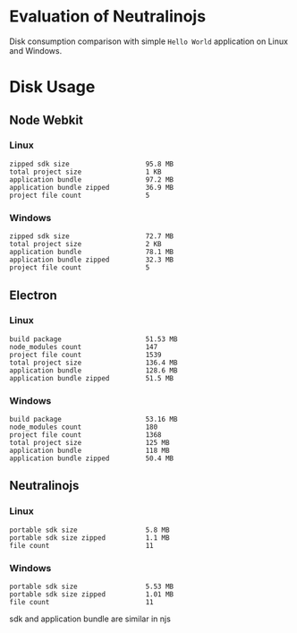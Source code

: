 # Evaluation of Neutralinojs

Disk consumption comparison with simple `Hello World` application on Linux and Windows.


# Disk Usage

## Node Webkit

### Linux

```
zipped sdk size                   95.8 MB
total project size                1 KB
application bundle                97.2 MB
application bundle zipped         36.9 MB
project file count                5         
```

### Windows

```
zipped sdk size                   72.7 MB
total project size                2 KB
application bundle                78.1 MB
application bundle zipped         32.3 MB
project file count                5
```

## Electron

### Linux

```
build package                     51.53 MB
node_modules count                147 
project file count                1539
total project size                136.4 MB
application bundle                128.6 MB
application bundle zipped         51.5 MB
```

### Windows 

```
build package                     53.16 MB
node_modules count                180 
project file count                1368
total project size                125 MB
application bundle                118 MB
application bundle zipped         50.4 MB
```


## Neutralinojs


### Linux

```
portable sdk size                 5.8 MB
portable sdk size zipped          1.1 MB
file count                        11
```
### Windows

```
portable sdk size                 5.53 MB
portable sdk size zipped          1.01 MB
file count                        11
```
sdk and application bundle are similar in njs



